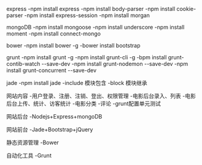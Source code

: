 express
 -npm install express
 -npm install body-parser
 -npm install cookie-parser 
 -npm install express-session
 -npm install morgan

mongoDB
 -npm install mongoose
 -npm install underscore
 -npm install moment
 -npm install connect-mongo

bower
 -npm install bower -g
 -bower install bootstrap

grunt
 -npm install grunt -g 
 -npm install grunt-cli -g
 -bpm install grunt-contib-watch --save-dev
 -npm install grunt-nodemon --save-dev
 -npm install grunt-concurrent --save-dev

jade 
 -npm install jade 
 -include  模块包含
 -block    模块继承


网站内容
    -用户登录、注册、注销、登出、权限管理
    -电影后台录入、列表
    -电影后台上传、统计、访客统计
    -电影分类
    -评论
    -grunt配置单元测试


网站后台
    -Nodejs+Express+mongoDB

网站前台
    -Jade+Bootstrap+jQuery

静态资源管理
    -Bower

自动化工具
    -Grunt
